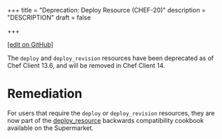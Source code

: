 +++
title = "Deprecation: Deploy Resource (CHEF-20)"
description = "DESCRIPTION"
draft = false




  
    
    
    
    
+++    

[\[edit on
GitHub\]](https://github.com/chef/chef-web-docs/blob/master/chef_master/source/deprecations_deploy_resource.rst)

The `deploy` and `deploy_revision` resources have been deprecated as of
Chef Client 13.6, and will be removed in Chef Client 14.

Remediation
===========

For users that require the `deploy` or `deploy_revision` resources, they
are now part of the
[deploy_resource](https://supermarket.chef.io/cookbooks/deploy_resource)
backwards compatibility cookbook available on the Supermarket.
